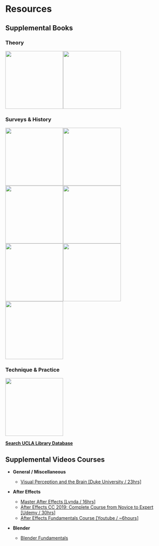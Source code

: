 
# Resources

Supplemental Books
--------

### Theory
<a href="https://www.amazon.com/Art-Visual-Perception-Psychology-Creative/dp/0520243838" target="_blank"><img src="https://images-na.ssl-images-amazon.com/images/I/41fF3YY7JKL._SX331_BO1,204,203,200_.jpg" height="180"/></a><a href="https://www.amazon.com/Beautiful-Evidence-Edward-R-Tufte/dp/1930824165" target="_blank"><img src="https://images-na.ssl-images-amazon.com/images/I/81mDbiZ7pmL.jpg" height="180"/></a>

### Surveys & History
<a href="https://www.amazon.com/Theory-Practice-Motion-Design-Perspectives/dp/1138490806" target="_blank"><img src="https://images-na.ssl-images-amazon.com/images/I/41jtCzOwouL._SX351_BO1,204,203,200_.jpg" height="180"/></a><a href="https://www.amazon.com/Dreamlands-Immersive-Cinema-Art-1905-2016/dp/0300221878" target="_blank"><img src="https://images-na.ssl-images-amazon.com/images/I/412vs8zjlwL._SX380_BO1,204,203,200_.jpg" height="180"/></a><a href="https://www.amazon.com/History-Motion-Graphics-Michael-Betancourt/dp/1434441504" target="_blank"><img src="https://images-na.ssl-images-amazon.com/images/I/517ymWOCx2L._SX331_BO1,204,203,200_.jpg" height="180"/></a><a href="https://www.amazon.com/Moving-Image-Whitechapel-Documents-Contemporary/dp/026252810X" target="_blank"><img src="https://images-na.ssl-images-amazon.com/images/I/51NT9nHzAhL._SX350_BO1,204,203,200_.jpg" height="180"/></a><a href="https://www.amazon.com/Installation-Moving-Image-Catherine-Elwes/dp/0231174519" target="_blank"><img src="https://images-na.ssl-images-amazon.com/images/I/41f7mh1rWHL._SX334_BO1,204,203,200_.jpg" height="180"/></a><a href="https://www.amazon.com/Abstract-Video-Moving-Image-Contemporary/dp/0520282485" target="_blank"><img src="https://images-na.ssl-images-amazon.com/images/I/51k%2BwFWNIzL._SX348_BO1,204,203,200_.jpg" height="180"/></a><a href="https://www.amazon.com/Between-Film-Video-Digital-International/dp/1628922931" target="_blank"><img src="https://images-na.ssl-images-amazon.com/images/I/412fmAcBk%2BL._SX330_BO1,204,203,200_.jpg" height="180"/></a>


### Technique & Practice
<a href="https://www.amazon.com/Animators-Survival-Kit-Principles-Classical/dp/086547897X" target="_blank"><img src="https://images-na.ssl-images-amazon.com/images/I/51mu0NS88VL._SX403_BO1,204,203,200_.jpg" height="180"/></a>

[**Search UCLA Library Database**](https://www.library.ucla.edu/search)

Supplemental Videos Courses
----------

- **General / Miscellaneous**
  - [Visual Perception and the Brain [Duke University / 23hrs]](https://www.coursera.org/learn/visual-perception)

- **After Effects**
  - [Master After Effects [Lynda / 16hrs]](https://www.lynda.com/learning-paths/Video/master-after-effects)
  - [After Effects CC 2019: Complete Course from Novice to Expert [Udemy / 30hrs]](https://www.udemy.com/after-effects-kinetic-typography/)
  - [After Effects Fundamentals Course [Youtube / ~6hours]](https://www.youtube.com/playlist?list=PL9rnDcgHTOxiLPjJRbzO5GOzcahqZW19-)
  
- **Blender**
  - [Blender Fundamentals](https://www.youtube.com/watch?v=kes2qmijy7w&list=PLa1F2ddGya_8V90Kd5eC5PeBjySbXWGK1)
